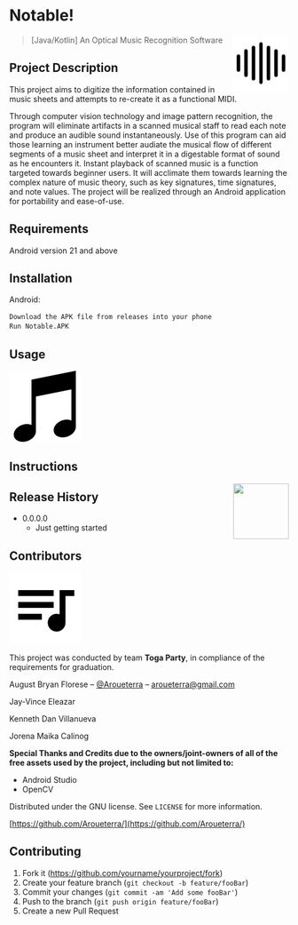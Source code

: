 # Notable!
                                                 
<img align="right" width="100" height="100" src='./Images/a.png'>

> [Java/Kotlin] An Optical Music Recognition Software 


## Project Description

  This project aims to digitize the information contained in music sheets and attempts to re-create it as a functional MIDI. 
  
  Through computer vision technology and image pattern recognition, the program will eliminate artifacts in a scanned musical staff to read each note and produce an audible sound instantaneously. 
  Use of this program can aid those learning an instrument better audiate the musical flow of different segments of a music sheet and interpret it in a digestable format of sound as he encounters it.
  Instant playback of scanned music is a function targeted towards beginner users. It will acclimate them towards learning the complex nature of music theory, such as key signatures, time signatures, and note values.
  The project will be realized through an Android application for portability and ease-of-use. 

## Requirements

Android version 21 and above

## Installation

Android:

```sh
Download the APK file from releases into your phone
Run Notable.APK
```

## Usage

<img src='./Images/b.png'>



## Instructions
<img align="right" width="100" height="100" src='./Images/iconfinder_game_512535.png'>



## Release History


* 0.0.0.0
    * Just getting started


## Contributors

<img src='./Images/c.png'>

This project was conducted by team **Toga Party**, in compliance of the requirements for graduation.

August Bryan Florese – [@Aroueterra](https://www.facebook.com/Aroueterra) – aroueterra@gmail.com

Jay-Vince Eleazar

Kenneth Dan Villanueva

Jorena Maika Calinog

**Special Thanks and Credits due to the owners/joint-owners of all of the free assets used by the project, including but not limited to:**
- Android Studio
- OpenCV

Distributed under the GNU license. See ``LICENSE`` for more information.

[https://github.com/Aroueterra/](https://github.com/Aroueterra/)

## Contributing

1. Fork it (<https://github.com/yourname/yourproject/fork>)
2. Create your feature branch (`git checkout -b feature/fooBar`)
3. Commit your changes (`git commit -am 'Add some fooBar'`)
4. Push to the branch (`git push origin feature/fooBar`)
5. Create a new Pull Request

<!-- Markdown link & img dfn's -->
[npm-image]: https://img.shields.io/npm/v/datadog-metrics.svg?style=flat-square
[npm-url]: https://npmjs.org/package/datadog-metrics
[npm-downloads]: https://img.shields.io/npm/dm/datadog-metrics.svg?style=flat-square
[travis-image]: https://img.shields.io/travis/dbader/node-datadog-metrics/master.svg?style=flat-square
[travis-url]: https://travis-ci.org/dbader/node-datadog-metrics
[wiki]: https://github.com/Arouetera/Dawn-breaker/wiki

